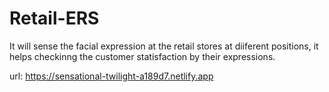 # Retail-ERS
It will sense the facial expression at the retail stores at diiferent positions, it helps checkinng the customer statisfaction by their expressions.

url: https://sensational-twilight-a189d7.netlify.app
